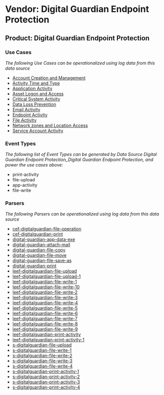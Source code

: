 Vendor: Digital Guardian Endpoint Protection
============================================
Product: Digital Guardian Endpoint Protection
---------------------------------------------

### Use Cases

_The following Use Cases can be operationalized using log data from this data source_

* [Account Creation and Management](../UseCases/usecase_account_creation_and_management.md)
* [Activity Time  and Type](../UseCases/usecase_activity_time__and_type.md)
* [Application Activity](../UseCases/usecase_application_activity.md)
* [Asset Logon and Access](../UseCases/usecase_asset_logon_and_access.md)
* [Critical System Activity](../UseCases/usecase_critical_system_activity.md)
* [Data Loss Prevention](../UseCases/usecase_data_loss_prevention.md)
* [Email Activity](../UseCases/usecase_email_activity.md)
* [Endpoint Activity](../UseCases/usecase_endpoint_activity.md)
* [File Activity](../UseCases/usecase_file_activity.md)
* [Network zones and Location Access](../UseCases/usecase_network_zones_and_location_access.md)
* [Service Account Activity](../UseCases/usecase_service_account_activity.md)


### Event Types

_The following list of Event Types can be generated by Data Source Digital Guardian Endpoint Protection_Digital Guardian Endpoint Protection, and power the use cases above:_

- print-activity
- file-upload
- app-activity
- file-write


### Parsers

_The following Parsers can be operationalized using log data from this data source_

* [cef-digitalguardian-file-operation](../Parsers/parserContent_cef-digitalguardian-file-operation.md)
* [cef-digitalguardian-print](../Parsers/parserContent_cef-digitalguardian-print.md)
* [digital-guardian-app-data-exe](../Parsers/parserContent_digital-guardian-app-data-exe.md)
* [digital-guardian-attach-mail](../Parsers/parserContent_digital-guardian-attach-mail.md)
* [digital-guardian-file-copy](../Parsers/parserContent_digital-guardian-file-copy.md)
* [digital-guardian-file-move](../Parsers/parserContent_digital-guardian-file-move.md)
* [digital-guardian-file-save-as](../Parsers/parserContent_digital-guardian-file-save-as.md)
* [digital-guardian-print](../Parsers/parserContent_digital-guardian-print.md)
* [leef-digitalguardian-file-upload](../Parsers/parserContent_leef-digitalguardian-file-upload.md)
* [leef-digitalguardian-file-upload-1](../Parsers/parserContent_leef-digitalguardian-file-upload-1.md)
* [leef-digitalguardian-file-write-1](../Parsers/parserContent_leef-digitalguardian-file-write-1.md)
* [leef-digitalguardian-file-write-10](../Parsers/parserContent_leef-digitalguardian-file-write-10.md)
* [leef-digitalguardian-file-write-2](../Parsers/parserContent_leef-digitalguardian-file-write-2.md)
* [leef-digitalguardian-file-write-3](../Parsers/parserContent_leef-digitalguardian-file-write-3.md)
* [leef-digitalguardian-file-write-4](../Parsers/parserContent_leef-digitalguardian-file-write-4.md)
* [leef-digitalguardian-file-write-5](../Parsers/parserContent_leef-digitalguardian-file-write-5.md)
* [leef-digitalguardian-file-write-6](../Parsers/parserContent_leef-digitalguardian-file-write-6.md)
* [leef-digitalguardian-file-write-7](../Parsers/parserContent_leef-digitalguardian-file-write-7.md)
* [leef-digitalguardian-file-write-8](../Parsers/parserContent_leef-digitalguardian-file-write-8.md)
* [leef-digitalguardian-file-write-9](../Parsers/parserContent_leef-digitalguardian-file-write-9.md)
* [leef-digitalguardian-print-activity](../Parsers/parserContent_leef-digitalguardian-print-activity.md)
* [leef-digitalguardian-print-activity-1](../Parsers/parserContent_leef-digitalguardian-print-activity-1.md)
* [s-digitalguardian-file-upload](../Parsers/parserContent_s-digitalguardian-file-upload.md)
* [s-digitalguardian-file-write-1](../Parsers/parserContent_s-digitalguardian-file-write-1.md)
* [s-digitalguardian-file-write-2](../Parsers/parserContent_s-digitalguardian-file-write-2.md)
* [s-digitalguardian-file-write-3](../Parsers/parserContent_s-digitalguardian-file-write-3.md)
* [s-digitalguardian-file-write-4](../Parsers/parserContent_s-digitalguardian-file-write-4.md)
* [s-digitalguardian-print-activity-1](../Parsers/parserContent_s-digitalguardian-print-activity-1.md)
* [s-digitalguardian-print-activity-2](../Parsers/parserContent_s-digitalguardian-print-activity-2.md)
* [s-digitalguardian-print-activity-3](../Parsers/parserContent_s-digitalguardian-print-activity-3.md)
* [s-digitalguardian-print-activity-4](../Parsers/parserContent_s-digitalguardian-print-activity-4.md)
